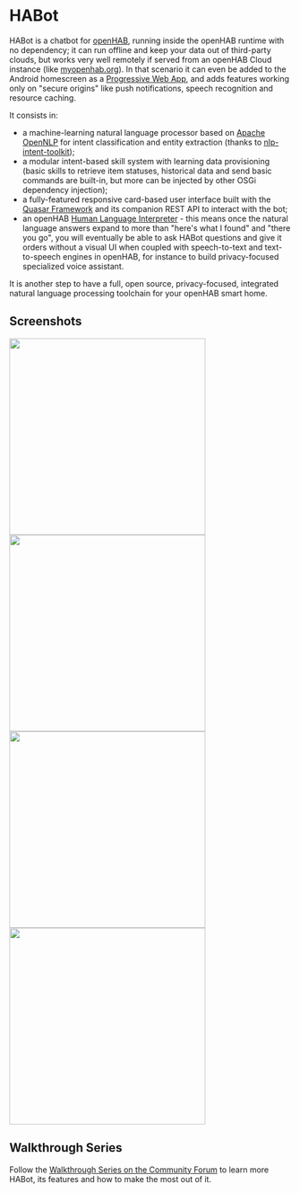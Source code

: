 # HABot

HABot is a chatbot for [openHAB](https://openhab.org), running inside the openHAB runtime with no dependency; it can run offline and keep your data out of third-party clouds, but works very well remotely if served from an openHAB Cloud instance (like [myopenhab.org](https://www.myopenhab.org)).
In that scenario it can even be added to the Android homescreen as a [Progressive Web App](https://developers.google.com/web/progressive-web-apps/), and adds features working only on "secure origins" like push notifications, speech recognition and resource caching.

It consists in:

- a machine-learning natural language processor based on [Apache OpenNLP](https://opennlp.apache.org) for intent classification and entity extraction (thanks to [nlp-intent-toolkit](https://github.com/mlehman/nlp-intent-toolkit));
- a modular intent-based skill system with learning data provisioning (basic skills to retrieve item statuses, historical data and send basic commands are built-in, but more can be injected by other OSGi dependency injection);
- a fully-featured responsive card-based user interface built with the [Quasar Framework](https://quasar.dev/) and its companion REST API to interact with the bot;
- an openHAB [Human Language Interpreter](https://www.openhab.org/docs/configuration/multimedia.html#human-language-interpreter) - this means once the natural language answers expand to more than "here's what I found" and "there you go", you will eventually be able to ask HABot questions and give it orders without a visual UI when coupled with speech-to-text and text-to-speech engines in openHAB, for instance to build privacy-focused specialized voice assistant.

It is another step to have a full, open source, privacy-focused, integrated natural language processing toolchain for your openHAB smart home.

## Screenshots

<img src="https://i.imgur.com/dTGNui3.png" width="350"> <img src="https://i.imgur.com/3vtnzfY.png" width="350"> <img src="https://i.imgur.com/rh5Tljq.png" width="350"> <img src="https://i.imgur.com/l4ktHGZ.png" width="350">

## Walkthrough Series

Follow the [Walkthrough Series on the Community Forum](https://community.openhab.org/tags/c/apps-services/habot/walkthrough) to learn more HABot, its features and how to make the most out of it.
